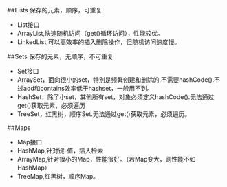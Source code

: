 ##Lists
保存的元素，顺序，可重复
- List接口
- ArrayList,快速随机访问（get()循环访问），性能较优。
- LinkedList,可以高效率的插入删除操作，但随机访问速度慢。

##Sets
保存的元素，无顺序，不可重复

- Set接口
- ArraySet，面向很小的set，特别是频繁创建和删除的.不需要hashCode().不过add和contains效率低于hashset，一般用不到。
- HashSet，除了小set，其他所有set，对象必须定义hashCode().无法通过get()获取元素，必须遍历
- TreeSet，红黑树，顺序Set.无法通过get()获取元素，必须遍历。

##Maps

- Map接口
- HashMap,针对键-值，插入检索
- ArrayMap,针对很小的Map，性能很好。（若Map变大，则性能不如HashMap）
- TreeMap,红黑树，顺序Map。